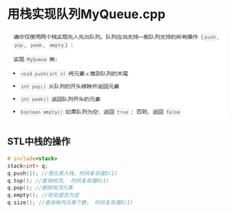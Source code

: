 # 用栈实现队列MyQueue.cpp
![Alt text](fig/myqueue.png)
## STL中栈的操作
```cpp
# include<stack>
stack<int> q;
q.push(1); //使元素入栈，时间复杂度O(1)
q.top(); //查询栈顶， 时间复杂度O(1)
q.pop(); //删除栈顶元素
q.empty(); //检验是否为空
q.size(); //查询栈内元素个数， 时间复杂度O(1)
```
